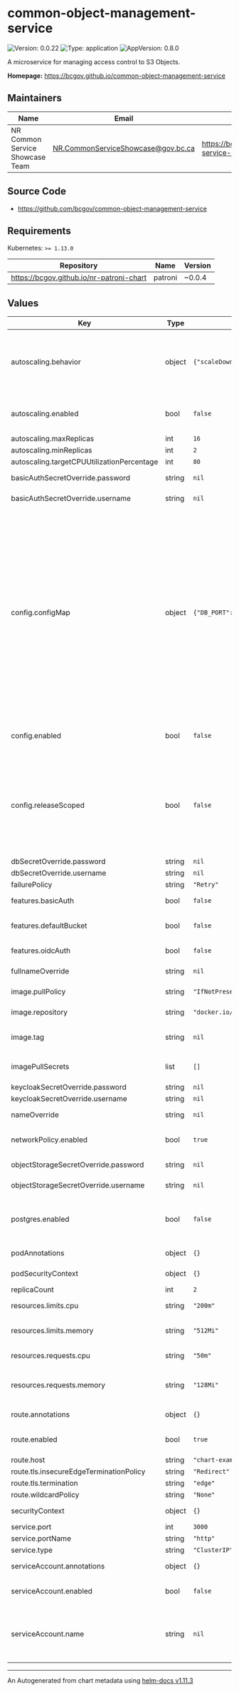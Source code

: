 # common-object-management-service

![Version: 0.0.22](https://img.shields.io/badge/Version-0.0.22-informational?style=flat-square) ![Type: application](https://img.shields.io/badge/Type-application-informational?style=flat-square) ![AppVersion: 0.8.0](https://img.shields.io/badge/AppVersion-0.8.0-informational?style=flat-square)

A microservice for managing access control to S3 Objects.

**Homepage:** <https://bcgov.github.io/common-object-management-service>

## Maintainers

| Name | Email | Url |
| ---- | ------ | --- |
| NR Common Service Showcase Team | <NR.CommonServiceShowcase@gov.bc.ca> | <https://bcgov.github.io/common-service-showcase/team.html> |

## Source Code

* <https://github.com/bcgov/common-object-management-service>

## Requirements

Kubernetes: `>= 1.13.0`

| Repository | Name | Version |
|------------|------|---------|
| https://bcgov.github.io/nr-patroni-chart | patroni | ~0.0.4 |

## Values

| Key | Type | Default | Description |
|-----|------|---------|-------------|
| autoscaling.behavior | object | `{"scaleDown":{"policies":[{"periodSeconds":120,"type":"Pods","value":1}],"selectPolicy":"Max","stabilizationWindowSeconds":120},"scaleUp":{"policies":[{"periodSeconds":30,"type":"Pods","value":2}],"selectPolicy":"Max","stabilizationWindowSeconds":0}}` | behavior configures the scaling behavior of the target in both Up and Down directions (scaleUp and scaleDown fields respectively). |
| autoscaling.enabled | bool | `false` | Specifies whether the Horizontal Pod Autoscaler should be created |
| autoscaling.maxReplicas | int | `16` |  |
| autoscaling.minReplicas | int | `2` |  |
| autoscaling.targetCPUUtilizationPercentage | int | `80` |  |
| basicAuthSecretOverride.password | string | `nil` | Basic authentication password |
| basicAuthSecretOverride.username | string | `nil` | Basic authentication username |
| config.configMap | object | `{"DB_PORT":"5432","KC_IDENTITYKEY":null,"KC_PUBLICKEY":null,"KC_REALM":null,"KC_SERVERURL":null,"OBJECTSTORAGE_BUCKET":null,"OBJECTSTORAGE_ENDPOINT":null,"OBJECTSTORAGE_KEY":null,"SERVER_LOGLEVEL":"http","SERVER_PORT":"3000","SERVER_TEMP_EXPIRESIN":"300"}` | These values will be wholesale added to the configmap as is; refer to the coms documentation for what each of these values mean and whether you need them defined. Ensure that all values are represented explicitly as strings, as non-string values will not translate over as expected into container environment variables. For configuration keys named `*_ENABLED`, either leave them commented/undefined, or set them to string value "true". |
| config.enabled | bool | `false` | Set to true if you want to let Helm manage and overwrite your configmaps. |
| config.releaseScoped | bool | `false` | This should be set to true if and only if you require configmaps and secrets to be release scoped. In the event you want all instances in the same namespace to share a similar configuration, this should be set to false |
| dbSecretOverride.password | string | `nil` | Database password |
| dbSecretOverride.username | string | `nil` | Database username |
| failurePolicy | string | `"Retry"` |  |
| features.basicAuth | bool | `false` | Specifies whether basic auth is enabled |
| features.defaultBucket | bool | `false` | Specifies whether a default bucket is enabled |
| features.oidcAuth | bool | `false` | Specifies whether oidc auth is enabled |
| fullnameOverride | string | `nil` | String to fully override fullname |
| image.pullPolicy | string | `"IfNotPresent"` | Default image pull policy |
| image.repository | string | `"docker.io/bcgovimages"` | Default image repository |
| image.tag | string | `nil` | Overrides the image tag whose default is the chart appVersion. |
| imagePullSecrets | list | `[]` | Specify docker-registry secret names as an array |
| keycloakSecretOverride.password | string | `nil` | Keycloak password |
| keycloakSecretOverride.username | string | `nil` | Keycloak username |
| nameOverride | string | `nil` | String to partially override fullname |
| networkPolicy.enabled | bool | `true` | Specifies whether a network policy should be created |
| objectStorageSecretOverride.password | string | `nil` | Object storage password |
| objectStorageSecretOverride.username | string | `nil` | Object storage username |
| postgres.enabled | bool | `false` | Controls whether to enable managing a Postgres db dependency as a part of the helm release |
| podAnnotations | object | `{}` | Annotations for coms pods |
| podSecurityContext | object | `{}` | Privilege and access control settings |
| replicaCount | int | `2` |  |
| resources.limits.cpu | string | `"200m"` | Limit Peak CPU (in millicores ex. 1000m) |
| resources.limits.memory | string | `"512Mi"` | Limit Peak Memory (in gigabytes Gi or megabytes Mi ex. 2Gi) |
| resources.requests.cpu | string | `"50m"` | Requested CPU (in millicores ex. 500m) |
| resources.requests.memory | string | `"128Mi"` | Requested Memory (in gigabytes Gi or megabytes Mi ex. 500Mi) |
| route.annotations | object | `{}` | Annotations to add to the route |
| route.enabled | bool | `true` | Specifies whether a route should be created |
| route.host | string | `"chart-example.local"` |  |
| route.tls.insecureEdgeTerminationPolicy | string | `"Redirect"` |  |
| route.tls.termination | string | `"edge"` |  |
| route.wildcardPolicy | string | `"None"` |  |
| securityContext | object | `{}` | Privilege and access control settings |
| service.port | int | `3000` | Service port |
| service.portName | string | `"http"` | Service port name |
| service.type | string | `"ClusterIP"` | Service type |
| serviceAccount.annotations | object | `{}` | Annotations to add to the service account |
| serviceAccount.enabled | bool | `false` | Specifies whether a service account should be created |
| serviceAccount.name | string | `nil` | The name of the service account to use. If not set and create is true, a name is generated using the fullname template |

----------------------------------------------
An Autogenerated from chart metadata using [helm-docs v1.11.3](https://github.com/norwoodj/helm-docs/releases/v1.11.3)
